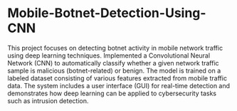 # Mobile-Botnet-Detection-Using-CNN

This project focuses on detecting botnet activity in mobile network traffic using deep learning techniques. Implemented a Convolutional Neural Network (CNN) to automatically classify whether a given network traffic sample is malicious (botnet-related) or benign.
The model is trained on a labeled dataset consisting of various features extracted from mobile traffic data. The system includes a user interface (GUI) for real-time detection and demonstrates how deep learning can be applied to cybersecurity tasks such as intrusion detection.
